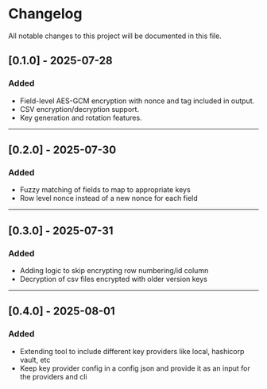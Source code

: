 # Changelog

All notable changes to this project will be documented in this file.

## [0.1.0] - 2025-07-28

### Added
- Field-level AES-GCM encryption with nonce and tag included in output.
- CSV encryption/decryption support.
- Key generation and rotation features.

---

## [0.2.0] - 2025-07-30

### Added
- Fuzzy matching of fields to map to appropriate keys
- Row level nonce instead of a new nonce for each field

---

## [0.3.0] - 2025-07-31

### Added
- Adding logic to skip encrypting row numbering/id column
- Decryption of csv files encrypted with older version keys

---

## [0.4.0] - 2025-08-01

### Added
- Extending tool to include different key providers like local, hashicorp vault, etc
- Keep key provider config in a config json and provide it as an input for the providers and cli
